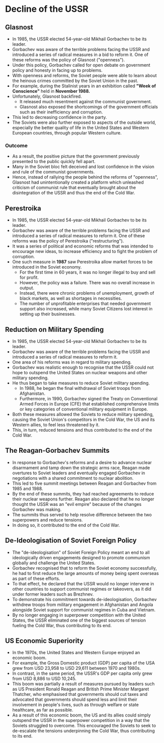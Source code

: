# Decline of the USSR

## Glasnost

- In 1985, the USSR elected 54-year-old Mikhail Gorbachev to be its leader.
- Gorbachev was aware of the terrible problems facing the USSR and introduced a series of radical measures in a bid to reform it. One of these reforms was the policy of Glasnost ("openness").
- Under this policy, Gorbachev called for open debate on government policy and honesty in facing up to problems.
- With openness and reforms, the Soviet people were able to learn about the heinous crimes committed by the Soviet Union in the past.
- For example, during the Stalinist years in an exhibition called __"Week of Conscience"__ held in __November 1988.__
- Unfortunately, Glasnost backfired.
    * It released much resentment against the communist government.
    * Glasnost also exposed the shortcomings of the government officials such as their inefficiency and corruption.
- This led to decreasing confidence in the party.
- The Soviets were also further exposed to aspects of the outside world, especially the better quality of life in the United States and Western European countries, through popular Western culture.

### Outcome

- As a result, the positive picture that the government previously presented to the public quickly fell apart.
- Many in the Soviet bloc felt deceived and lost confidence in the vision and rule of the communist governments.
- Hence, instead of rallying the people behind the reforms of "openness", Glasnost had unintentionally created a platform which unleashed criticism of communist rule that eventually brought about the disintegration of the USSR and thus the end of the Cold War.

## Perestroika

- In 1985, the USSR elected 54-year-old Mikhail Gorbachev to be its leader.
- Gorbachev was aware of the terrible problems facing the USSR and introduced a series of radical measures to reform it. One of these reforms was the policy of Perestroika ("restructuring").
- It was a series of political and economic reforms that was intended to encourage new ideas, to increase efficiency and to fight the problem of corruption.
- One such measure in __1987__ saw Perestroika allow market forces to be introduced in the Soviet economy. 
    * For the first time in 60 years, it was no longer illegal to buy and sell for profit.
    * However, the policy was a failure. There was no overall increase in output.
    * Instead, there were chronic problems of unemployment, growth of black markets, as well as shortages in necessities.
    * The number of unprofitable enterprises that needed government support also increased, while many Soviet Citizens lost interest in setting up their businesses.

## Reduction on Military Spending

- In 1985, the USSR elected 54-year-old Mikhail Gorbachev to be its leader. 
- Gorbachev was aware of the terrible problems facing the USSR and introduced a series of radical measures to reform it.
- One area of his reforms was in regard to military spending.
- Gorbachev was realistic enough to recognise that the USSR could not hope to outspend the United States on nuclear weapons and other military spending.
- He thus began to take measures to reduce Soviet military spending.
    * In 1988, he began the final withdrawal of Soviet troops from Afghanistan.
    * Furthermore, in 1990, Gorbachev signed the Treaty on Conventional Armed Forces in Europe (CFE) that established comprehensive limits or key categories of conventional military equipment in Europe.
- Both these measures allowed the Soviets to reduce military spending, causing the Soviet Union's competitors in the Cold War, the US and its Western allies, to feel less threatened by it.
- This, in turn, reduced tensions and thus contributed to the end of the Cold War.

## The Reagan-Gorbachev Summits

- In response to Gorbachev's reforms and a desire to advance nuclear disarmament and tamp down the strategic arms race, Reagan made overtures to Soviet leaders and eventually engaged Gorbachev in negotiations with a shared commitment to nuclear abolition.
- This led to five summit meetings between Reagan and Gorbachev from 1985 and 1988.
- By the end of these summits, they had reached agreements to reduce their nuclear weapons further. Reagan also declared that he no longer thought the USSR was an "evil empire" because of the changes Gorbachev was making.
- The summits thus served to help resolve difference between the two superpowers and reduce tensions.
- In doing so, it contributed to the end of the Cold War.

## De-Ideologisation of Soviet Foreign Policy

- The "de-ideologisation" of Soviet Foreign Policy meant an end to all ideologically driven engagements  designed to promote communism globally and challenge the United States.
- Gorbachev recognised that to reform the Soviet economy successfully, he had to first reduce the large amounts of money being spent overseas as part of these efforts.
- To that effect, he declared that the USSR would no longer intervene in other countries to support communist regimes or takeovers, as it did under former leaders such as Brezhnev.
- To demonstrate his commitment towards de-ideologisation, Gorbachev withdrew troops from military engagement in Afghanistan and Angola alongside Soviet support for communist regimes in Cuba and Vietnam.
- By no longer engaging in superpower competition with the United States, the USSR eliminated one of the biggest sources of tension fueling the Cold War, thus contributing to its end.

## US Economic Superiority

- In the 1970s, the United States and Western Europe enjoyed an economic boom.  
- For example, the Gross Domestic product (GDP) per capita of the USA grew from USD 23,958 to USD 29,611 between 1970 and 1980s.
- In contrast, in the same period, the USSR's GDP per capita only grew from USD 8,886 to USD 10,245.
- This boom was partially a result of measures pursued by leaders such as US President Ronald Reagan and British Prime Minister Margaret Thatcher, who emphasised that governments should cut taxes and advocated that governments should spend less and limit their involvement in people's lives, such as through welfare or state healthcare, as far as possible.
- As a result of this economic boom, the US and its allies could simply outspend the USSR in the superpower competition in a way that the Soviets struggled to overcome. This encouraged the Soviets to seek to de-escalate the tensions underpinning the Cold War, thus contributing to its end.

